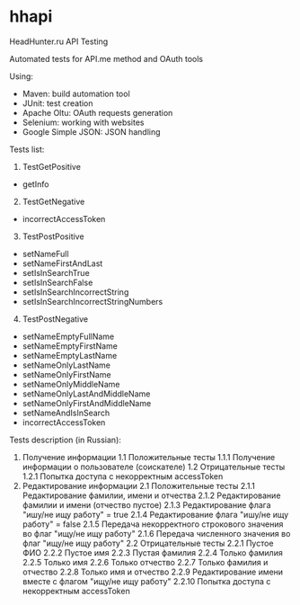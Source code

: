 # hhapi
HeadHunter.ru API Testing

Automated tests for API.me method and OAuth tools

Using:
- Maven: build automation tool
- JUnit: test creation
- Apache Oltu: OAuth requests generation
- Selenium: working with websites
- Google Simple JSON: JSON handling

Tests list:
1) TestGetPositive
- getInfo
2) TestGetNegative
- incorrectAccessToken
3) TestPostPositive
- setNameFull
- setNameFirstAndLast
- setIsInSearchTrue
- setIsInSearchFalse
- setIsInSearchIncorrectString
- setIsInSearchIncorrectStringNumbers
4) TestPostNegative
- setNameEmptyFullName
- setNameEmptyFirstName
- setNameEmptyLastName
- setNameOnlyLastName
- setNameOnlyFirstName
- setNameOnlyMiddleName
- setNameOnlyLastAndMiddleName
- setNameOnlyFirstAndMiddleName
- setNameAndIsInSearch
- incorrectAccessToken

Tests description (in Russian):
1. Получение информации
  1.1 Положительные тесты
    1.1.1 Получение информации о пользователе (соискателе)
  1.2 Отрицательные тесты
    1.2.1 Попытка доступа с некорректным accessToken
2. Редактирование информации
  2.1 Положительные тесты
    2.1.1 Редактирование фамилии, имени и отчества
    2.1.2 Редактирование фамилии и имени (отчество пустое)
    2.1.3 Редактирование флага "ишу/не ищу работу" = true
    2.1.4 Редактирование флага "ишу/не ищу работу" = false
    2.1.5 Передача некорректного строкового значения во флаг "ищу/не ищу работу"
    2.1.6 Передача численного значения во флаг "ищу/не ищу работу"
  2.2 Отрицательные тесты
    2.2.1 Пустое ФИО
    2.2.2 Пустое имя
    2.2.3 Пустая фамилия
    2.2.4 Только фамилия
    2.2.5 Только имя
    2.2.6 Только отчество
    2.2.7 Только фамилия и отчество
    2.2.8 Только имя и отчество
    2.2.9 Редактирование имени вместе с флагом "ищу/не ищу работу"
    2.2.10 Попытка доступа с некорректным accessToken

